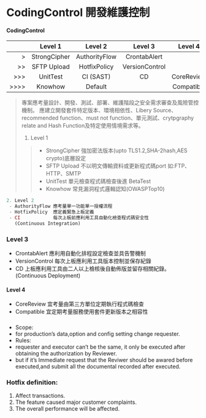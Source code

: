 
 CodingControl 開發維護控制
===
#### CodingControl
|  | Level 1 | Level 2| Level 3  |  Level 4 |
| --: | :--: |:--:| :--: | :--: |
| > | StrongCipher | AuthorityFlow | CrontabAlert| |
|>>  | SFTP Upload  |HotfixPolicy |VersionControl | 
| >>> | UnitTest | CI (SAST) | CD | CoreReview |
| >>>> | Knowhow  | Default  |  | Compatible |

>專案應考量設計、開發、測試、部署、維護階段之安全需求審查及風險管控機制。
>應建立開發套件特定版本、環境相依性、Libery Source、recommended function、must not function、單元測試、crytpgraphy relate and Hash Function及特定使用情境需求等。
>
>
>1. Level 1
>> - StrongCipher  強加密法版本(upto TLS1.2,SHA-2hash,AES crypto)底層設定
>> - SFTP Upload   不以明文傳輸資料或更新程式碼port 如:FTP、HTTP、SMTP
>> - UnitTest      單元檢查程式碼檢查後進 BetaTest
>> - Knowhow       常見漏洞程式邏輯認知(OWASPTop10)
```php
2. Level 2
 - AuthorityFlow 應考量單一功能單一授權流程 
 - HotfixPolicy  應定義緊急上板定義
 - CI            每次上板前應利用工具自動化檢查程式碼安全性
   (Continuous Integration)
```
### Level 3
 - CrontabAlert   應利用自動化排程設定檢查並具告警機制
 - VersionControl 每次上板應利用工具版本控制並保存紀錄
 - CD             上板應利用工具由二人以上檢核後自動佈版並留存相關紀錄。
  (Continuous Deployment)

####  Level 4
 - CoreReview      宜考量由第三方單位定期執行程式碼檢查
 - Compatible      宜定期考量服務使用套件更新版本之相容性
###

+ Scope:
+ for production’s data,option and config setting change requester.
+ Rules: 
+ requester and executor can’t be the same, it only be executed after obtaining the authorization by Reviewer.
+ but if it’s Immediate request that the Reviwer should be awared before executed,and submit all the documental recorded after executed.

### Hotfix definition:
1. Affect transactions.
2. The feature caused major customer complaints.
3. The overall performance will be affected.

